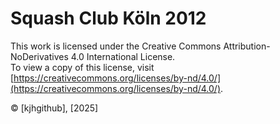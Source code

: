 # Squash Club Köln 2012
This work is licensed under the Creative Commons Attribution-NoDerivatives 4.0 International License.  
To view a copy of this license, visit [https://creativecommons.org/licenses/by-nd/4.0/](https://creativecommons.org/licenses/by-nd/4.0/).

© [kjhgithub], [2025]
